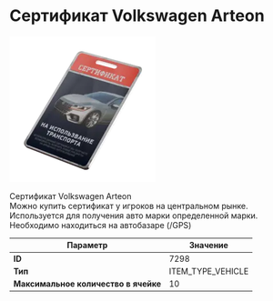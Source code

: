 # Сертификат Volkswagen Arteon

![Item Image](../img/7298.webp?raw=true)

Сертификат Volkswagen Arteon<br>Можно купить сертификат у игроков на центральном рынке.<br>Используется для получения авто марки определенной марки.<br>Необходимо находиться на автобазаре (/GPS)


| Параметр | Значение |
|----------|----------|
| **ID** | 7298 |
| **Тип** | ITEM_TYPE_VEHICLE |
| **Максимальное количество в ячейке** | 10 |

